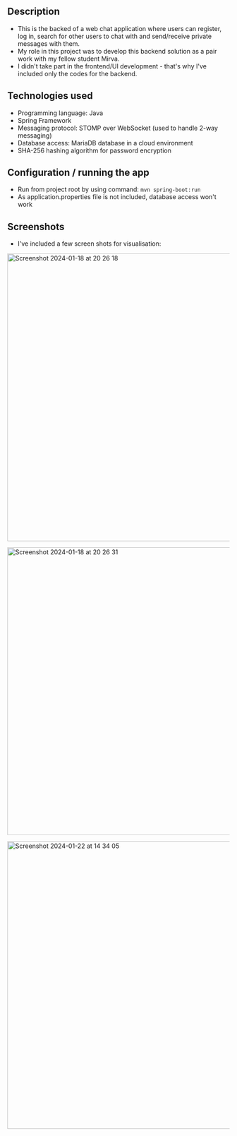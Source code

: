 ## Description
- This is the backed of a web chat application where users can register, log in, search for other users to chat with and send/receive private messages with them.<br>
- My role in this project was to develop this backend solution as a pair work with my fellow student Mirva.<br>
- I didn't take part in the frontend/UI development - that's why I've included only the codes for the backend.

<p></p>

## Technologies used
- Programming language: Java<br>
- Spring Framework<br>
- Messaging protocol: STOMP over WebSocket (used to handle 2-way messaging)<br>
- Database access: MariaDB database in a cloud environment<br>
- SHA-256 hashing algorithm for password encryption
<p></p>

## Configuration / running the app
- Run from project root by using command: ``mvn spring-boot:run``<br>
- As application.properties file is not included, database access won't work

<p></p>

## Screenshots
- I've included a few screen shots for visualisation:

<p></p>

<img width="652" alt="Screenshot 2024-01-18 at 20 26 18" src="https://github.com/satukon/Chat-App-backend/assets/113008423/389820c5-9a19-4877-af61-1963b9183682"><p>
<img width="652" alt="Screenshot 2024-01-18 at 20 26 31" src="https://github.com/satukon/Chat-App-backend/assets/113008423/0bc03901-e4fb-4634-af15-82f1d72d570a"><p>
<img width="652" alt="Screenshot 2024-01-22 at 14 34 05" src="https://github.com/satukon/Chat-App-backend/assets/113008423/a4183309-c71e-41b0-9762-5b30bd567655"><p>

